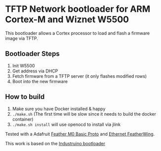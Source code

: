 TFTP Network bootloader for ARM Cortex-M and Wiznet W5500
=======================================================

This bootloader allows a Cortex processor to load and flash a firmware image via TFTP.

Bootloader Steps
-----
1. Init W5500
2. Get address via DHCP
3. Fetch firmware from a TFTP server (it only flashes modified rows)
4. Boot into the new firmware

How to build
------------
1. Make sure you have Docker installed & happy
2. `./make.sh` (The first time will be slow since it needs to build the docker container)
3. `./make.sh install` will use openocd to install via jlink

Tested with a Adafruit [Feather M0 Basic Proto](https://www.adafruit.com/product/2772) and [Ethernet FeatherWing](https://www.adafruit.com/product/3201).

This work is based on the [Industruino bootloader](https://github.com/Industruino/IndustruinoSAMD/tree/master/bootloaders/d21g)



